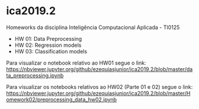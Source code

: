 # ica2019.2
Homeworks da disciplina Inteligência Computacional Aplicada - TI0125

- HW 01: Data Preprocessing
- HW 02: Regression models
- HW 03: Classification models

Para visualizar o notebook relativo ao HW01 segue o link: https://nbviewer.jupyter.org/github/ezequiasjunior/ica2019.2/blob/master/data_preprocessing.ipynb


Para visualizar os notebooks relativos ao HW02 (Parte 01 e 02) segue o link: https://nbviewer.jupyter.org/github/ezequiasjunior/ica2019.2/blob/master/Homework02/preprocessing_data_hw02.ipynb
